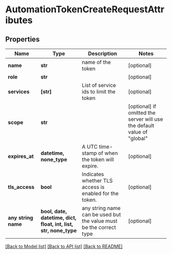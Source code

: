 # AutomationTokenCreateRequestAttributes


## Properties
Name | Type | Description | Notes
------------ | ------------- | ------------- | -------------
**name** | **str** | name of the token | [optional] 
**role** | **str** |  | [optional] 
**services** | **[str]** | List of service ids to limit the token | [optional] 
**scope** | **str** |  | [optional]  if omitted the server will use the default value of "global"
**expires_at** | **datetime, none_type** | A UTC time-stamp of when the token will expire. | [optional] 
**tls_access** | **bool** | Indicates whether TLS access is enabled for the token. | [optional] 
**any string name** | **bool, date, datetime, dict, float, int, list, str, none_type** | any string name can be used but the value must be the correct type | [optional]

[[Back to Model list]](../README.md#documentation-for-models) [[Back to API list]](../README.md#documentation-for-api-endpoints) [[Back to README]](../README.md)


